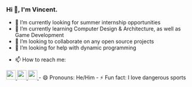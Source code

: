 ### Hi 👋, I'm Vincent.



- 🔭 I’m currently looking for summer internship opportunities
- 🌱 I’m currently learning Computer Design & Architecture, as well as Game Development
- 👯 I’m looking to collaborate on any open source projects
- 🤔 I’m looking for help with dynamic programming
<!-- - 💬 Ask me about ... -->
- 📫 How to reach me: 
<a href="https://www.instagram.com/vincent.nw/">
<img height="25" width="25" src="https://cdn.simpleicons.org/instagram/#962fbf" />
</a>

<a href="https://www.linkedin.com/in/vnw/">
<img height="25" width="25" src="https://cdn.simpleicons.org/linkedin/#0072b1" />
</a>

<a href="https://www.github.com/izyns">
<img height="25" width="25" src="https://cdn.simpleicons.org/github/white" />
</a>
- 😄 Pronouns: He/Him
- ⚡ Fun fact: I love dangerous sports

